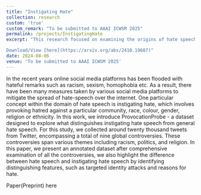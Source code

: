```yaml
---
title: "Instigating Hate"
collection: research
custom: 'true'
custom_remark: "To be submitted to AAAI ICWSM 2025"
permalink: /projects/InstigatingHate
excerpt: "This research focused on examining the origins of hate speech and the underlying reasons behind it. Tweets related to various controversial events were analyzed, with each event's context carefully studied to ensure accurate interpretation. Each tweet was individually evaluated to determine whether it incited hate. Additionally, the study explored key differences between hate-instigating content and conventional hate speech.

Download/View [here](https://arxiv.org/abs/2410.19687)"
date: 2024-08-06
venue: 'To be submitted to AAAI ICWSM 2025'
---
```


<style>

/* Style the counter cards */
.card {
<!--   box-shadow: 0 4px 8px 0 rgba(0, 0, 0, 0.2); /* this adds the "card" effect */ -->
  padding: 16px;
<!--   text-align: center; -->
<!--   background-color: #f1f1f1; -->
}

a:link {
  text-decoration: none;
}
</style>

In the recent years online social media platforms has been flooded with hateful remarks such as racism, sexism, homophobia etc. As a result, there have been many measures taken by various social media platforms to mitigate the spread of hate-speech over the internet. One particular concept within the domain of hate speech is instigating hate, which involves provoking hatred against a particular community, race, colour, gender, religion or ethnicity. In this work, we introduce ProvocationProbe - a dataset designed to explore what distinguishes instigating hate speech from general hate speech. For this study, we collected around twenty thousand tweets from Twitter, encompassing a total of nine global controversies. These controversies span various themes including racism, politics, and religion. In this paper, we present an annotated dataset after comprehensive examination of all the controversies, we also highlight the difference between hate speech and instigating hate speech by identifying distinguishing features, such as targeted identity attacks and reasons for hate.  

Paper(Preprint) [here](https://arxiv.org/abs/2410.19687)